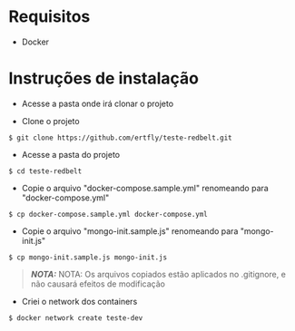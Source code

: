 # Requisitos #
- Docker

# Instruções de instalação #
- Acesse a pasta onde irá clonar o projeto

- Clone o projeto
```
$ git clone https://github.com/ertfly/teste-redbelt.git
```

- Acesse a pasta do projeto
```
$ cd teste-redbelt
```

- Copie o arquivo "docker-compose.sample.yml" renomeando para "docker-compose.yml"
```
$ cp docker-compose.sample.yml docker-compose.yml
```

- Copie o arquivo "mongo-init.sample.js" renomeando para "mongo-init.js"
```
$ cp mongo-init.sample.js mongo-init.js
```
> **_NOTA:_**  NOTA: Os arquivos copiados estão aplicados no .gitignore, e não causará efeitos de modificação

- Criei o network dos containers
```
$ docker network create teste-dev
```
